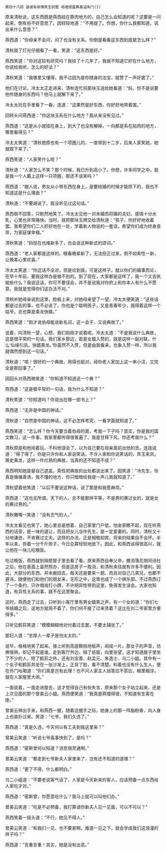     第四十八回 谐谑有余情笑生别墅 咄嗟成盛典喜溢朱门(1) 

   原来清秋说，这东西既是燕西挂在靠肉地方的，自己怎么会知道的呢？这要是一问起来，倒有些不好意思了。因轻轻地道：“不用提了。你想，你什么我都知道，说出来什么意思？”

   燕西道：“你母亲不会问，问了也没有关系。你倒是看看这东西到底是怎么样？”

   清秋就了灯光仔细看了一看，笑道：“这东西是好。”

   燕西笑道：“你对这较有研究吗？我挂了十几年了，我就不知道它好在什么地方，你说给我听，怎么的好法？”

   清秋笑道：“我哪里又懂得，我不过因为是你随身的法宝，就赞了一声好罢了。”

   他们在讨论，冷太太正走进来，清秋连忙将那块玉送给她看道：“妈，你不是说要他件随身的东西吗？他马上就解下来了。”

   冷太太托在手里看了一看，连道：“这果然是好东西，你好好地带着罢。”

   回转头问燕西道：“你这块玉系在什么地方？我从来没有见过。”

   燕西道：“这是从小就挂在身上，到大了也没有解掉，一向都是系在贴肉的地方，哪里看得见？”

   冷太太笑道：“清秋她原也有一个项圈儿的，一直带到十二岁，后来人家笑她，她就取下来了。”

   燕西笑道：“人家笑什么呢？”

   清秋道：“人家怎么不笑？那个时候，我已升到高小了。你想，许多同学之中，就是我一个人戴上这样一只项圈，那还不该笑吗？”

   燕西道：“据人说，男女从小带东西在身上，是要结婚的时候才能除下的，我也不知道这是什么理由？”

   清秋道：“不要胡说了，我没听见过这句话。”

   燕西倒不回答，只默然地笑了。冷太太见他一对未婚而将婚的夫妇，感情十分水乳，心里也非常痛快。当时，就把那块玉牌交给清秋道：“孩子，你好好地收着罢。我希望你们二人好好地在一处，学着新人物说的一套话，希望你们成为终身良伴，为家庭谋幸福。”

   清秋笑道：“妈现在也维新多了，也会说这种新式的颂词。”

   燕西道：“老人家都是这样的。眼看晚辈新了，无法扭正过来，倒不如索性一新，让晚辈心里欢喜。”

   冷太太笑道：“你这话不全对。但是论到我，可是这样子。就以你们的婚事而论，在早十年前，要我这样办是做不到的。到了现在，大家都是这样了，我一个又去执拗些什么？我说这话，你可不要误会，并不是说我对你府上和你本人有什么不愿意，我就是觉得你们这办法不对。”

   清秋听她母亲说到这里，脸板上来，对她母亲望了一望。冷太太便笑道：“这些话都是过去的事，也不必说了。你也是个聪明孩子，又是青春年少，我得着这样一个姑爷，总也算是乘龙快婿。”

   燕西笑道：“刚才说伯母能说新名词，这一会子，又说典故了。”

   说着，向清秋一望，心想，我们刚刚才说着呢。冷太太道：“不是我说什么典故，这是很平常的一句话。我们家乡那边，若是女婿入赘的，就是这样一副对联，什么‘仙缘引凤，快婿乘龙。’你虽然不入赘，但是由我看来，也象入赘一样，所以我就偶然想到这一句话。”

   清秋道：“咳！很好的一个典故，用得也挺对，经你老人家加上这一串小注，又完全是那回事了。”

   因回头对燕西微笑道：“你知道不知道这一个典？”

   燕西道：“这是极平常的一句话，我为什么不知道？”

   清秋笑道：“你知道吗？你说出在哪一部书上？”

   燕西道：“无非是中国的神话。”

   清秋道：“自然是中国的神话，这不必怎样考究，一看字面就知道了。”

   燕西笑道：“怎么样？你今天要当着伯母的面，考我一下子吗？其实，你是我的国文教习，这一件事，我家里都传得很普遍了。我是甘拜下风，你还考我什么？”

   清秋原是和他闹着玩，不料他误会了，以为自己要在母亲面前出他的丑。连连说道：“得了得了。你是只许你和人家说笑话，不许人家和你说笑话的，弄玉来凤，箫史乘龙，这样一件烂熟的典故，当真的还不知道不成？”

   燕西明知她是替自己遮盖，索性把典故的出处都说出来了。因笑道：“冷先生，你真是循循善诱，我不懂的地方，你只暗暗给我提一声儿我就知道了。”

   清秋望着他笑道：“以后不要说这种话，说了那是和我惹麻烦。”

   燕西道：“这也无所谓。天下的人，总不能那样平等，不是男的赛过女的，就是女的赛过男的。”

   清秋撇嘴一笑道：“没有志气的人。”

   冷太太看见也笑了。她心里总是想着，自己家里门户低，怕金家瞧不起，现在听燕西的话音，是一味的退让，而且把女儿当作先生，是一定爱妻的。同时，清秋又十分地谦逊，不肯赛过丈夫。这样的办法，正是相敬如宾，将来的结果自不会坏。半年以来，担着一分千斤担子，今日总算轻轻地放下。因此，和燕西谈得很高兴，就让他在一块儿吃晚饭。

   吃过晚饭，燕西就到隔壁屋子里去看了看。原来燕西自奉父命，撤消落花胡同诗社之后，他在表面上虽然照办，但是这房子一取消，和清秋来往就有许多不便利。因此，大部分的东西，并未搬回去，每天还是要来一趟。而且对自己几弟兄，也都不避讳，随便他们和他们的朋友来，无形之中，这里也成了一个俱乐部。不过燕西订了一个条约，只许唱戏打小牌，不许把异性带到这里，免得发生误会。大家也知道，有异性关系的事，就不在这里聚会。

   这时，燕西走了过去，只听到小客厅里有男女嬉笑之声，有一个女的道：“你们七爷结婚之后，这地方就用不着了，你们何不接了过来赁着？这比在刘二爷家里方便得多。”

   只听见鹤荪笑道：“模模糊糊地对付着过去罢，不要太铺张了。”

   那妇人道：“忠厚人一辈子是怕太太的。”

   说毕，格格地笑了起来。接上听到高底鞋拍地板声，闹成一片。那女子的声音，彷佛很熟，却记不起是谁。走到客厅外边，隔了纸窗，向里张望，这才知道屋子里坐了不少的人，除了鹤荪之外，还有刘宝善、赵孟元、朱逸士、乌二小姐。其中有一个女子和鹤荪并坐在一张沙发上，正背了脸，看不清楚。料着也没有什么生人，便在外门吆喝道：“你们真是岂有此理！也不问人家主人翁答应不答应，糊里糊涂，就在人家屋里大闹。”

   一面说着，一面走进屋去，这才觉得自己有些失言，原来那个女子站立起来，还是上次见面的那个曾美云小姐。燕西便笑道：“我真是莽撞得很，不知道有生客在座。”

   曾美云伸出手来，和燕西一握，随着这握手之际，她身上的那一阵脂粉香，向人身上也直扑过来。笑道：“七爷，我们久违了。”

   燕西道：“真是久违，今天何以有工夫到我这里来？”

   曾美云笑道：“听说七爷喜事快到了，是吗？”

   燕西道：“密斯曾何以知道？消息很灵通啊。”

   曾美云笑道：“都走到七爷新夫人家里来了，岂有还不知道的道理？”

   燕西道：“更了不得，什么都明白。”

   乌二小姐道：“不要老说客气话了，人家是今天新来的客人，应该预备一点东西给人家吃才对。”

   燕西道：“密斯曾，你愿意吃什么？我马上就可以叫他们办。”

   曾美云笑道：“吃是不必预备，我打算请你新夫人见一见面，可以不可以？”

   燕西笑着一摇头道：“不行，她见不得人。”

   曾美云笑道：“和我们一见，也不要紧啊。难道一见之下，就会学成我们这浪漫的样子吗？”

   燕西道：“言重言重！其实，她是没有出息。”

